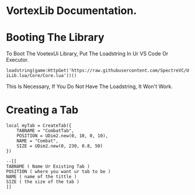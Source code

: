 # VortexLib Documentation. #


# Booting The Library #

To Boot The VoetexUi Library, Put The Loadstring In Ur VS Code Or Executor.

```loadstring(game:HttpGet('https://raw.githubusercontent.com/SpectreVC/UiLib.lua/Core/Core.lua'))()```

This Is Necessary, If You Do Not Have The Loadstring, It Won't Work. 


# Creating a Tab #

```
local myTab = CreateTab({
    TABNAME = "CombatTab",
    POSITION = UDim2.new(0, 10, 0, 10),
    NAME = "Combat",
    SIZE = UDim2.new(0, 230, 0.8, 50)
})

--[[
TABNAME ( Name Ur Existing Tab )
POSITION ( where you want ur tab to be )
NAME ( name of the tittle )
SIZE ( the size of the tab )
]]

```
